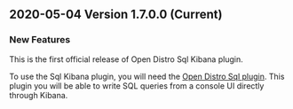 ## 2020-05-04 Version 1.7.0.0 (Current)

### New Features

This is the first official release of Open Distro Sql Kibana plugin.

To use the Sql Kibana plugin, you will need the [Open Distro Sql plugin](https://github.com/opendistro-for-elasticsearch/sql). This plugin you will be able to write SQL queries from a console UI directly through Kibana.